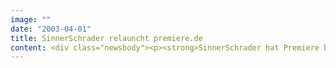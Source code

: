 ```yaml
---
image: ""
date: "2003-04-01"
title: SinnerSchrader relauncht premiere.de
content: <div class="newsbody"><p><strong>SinnerSchrader hat Premiere bei der Neuausrichtung seiner eCommerce-Aktivitäten betreut. Der eBusiness-Dienstleister hat die erfolgreiche Kundenservice-Lösung premiere.de auf eine neue technologische Plattform gestellt.</strong></p><p>Dabei kam dem Abo-TV-Sender die intensive Erfahrung zugute, die SinnerSchrader mit der Entwicklung von premiere.de gewonnen hat. Der Dienstleister hat seit mehr als zwei Jahren den Ausbau zum umfassenden Kommunikations- und Kundenservice-Kanal begleitet.</p><p>Mit einem Relaunch von premiere.de und der österreichischen Schwester premiere.at verfolgt Premiere das Ziel, den Anteil umsatzrelevanter Geschäftsprozesse im Internet gegenüber dem Call Center weiter zu stärken, um so die Kosten pro Transaktion zu senken. Interessenten finden umfangreiche Informationen über das Angebot von Premiere und haben die Möglichkeit, direkt im Internet einfach und bequem ein Abonnement abzuschließen.</p><p>Premiere-Kunden können via Internet z.B. Filme bestellen, ihre Abodaten verwalten oder Prämien für die Gewinnung neuer Kunden erhalten. Über das Programmangebot informiert der überarbeitete TV-Guide. Eine Detailsuche ermöglicht hier besonders schnellen Zugriff auf alle Sendedaten. Für Hotels und Gaststätten mit Premiere-Verträgen gibt es einen separaten B-to-B-Bereich. SinnerSchrader hat die bisherige WebObjects-Lösung auf eine Open Source- und Java-Basis (Apache, Jakarta, Tomcat, Struts, JSP) migriert. Die Server-Hardware von Sun Microsystems ist durch Intel-Systeme abgelöst worden. Mit der Migration ging auch die Implementierung des neuen Content Management Systems RedDot einher.</p><p><a class="news-backlink" href="/de/"><svg class="svg-ico svg-ico--arrow-left"><use xlink&#58;href="#arrow-down"></use></svg>Zurück zur Presse Übersicht</a></p></div>
---
```

